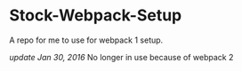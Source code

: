 # Stock-Webpack-Setup

A repo for me to use for webpack 1 setup.  

*update Jan 30, 2016*
No longer in use because of webpack 2
